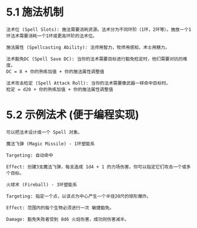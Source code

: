 # 5.1 施法机制

    法术位 (Spell Slots): 施法需要消耗资源。法术分为不同环阶（1环，2环等）。施放一个1环法术需要消耗一个1环或更高环阶的法术位。

    施法属性 (Spellcasting Ability): 法师用智力，牧师用感知，术士用魅力。

    法术豁免DC (Spell Save DC): 当你的法术需要目标进行豁免检定时，他们需要对抗的难度。
    DC = 8 + 你的熟练加值 + 你的施法属性调整值

    法术攻击检定 (Spell Attack Roll): 当你的法术需要像武器一样命中目标时。
    检定 = d20 + 你的熟练加值 + 你的施法属性调整值

# 5.2 示例法术 (便于编程实现)

    可以把法术设计成一个 Spell 对象。

    魔法飞弹 (Magic Missile) - 1环塑能系

    Targeting: 自动命中

    Effect: 创建3支魔法飞弹，每支造成 1d4 + 1 的力场伤害。你可以指定它们攻击一个或多个目标。

    火球术 (Fireball) - 3环塑能系

    Targeting: 指定一个点，以该点为中心产生一个半径20尺的球形爆炸。

    Effect: 范围内的每个生物必须进行一次 敏捷豁免。

    Damage: 豁免失败者受到 8d6 火焰伤害，成功则伤害减半。